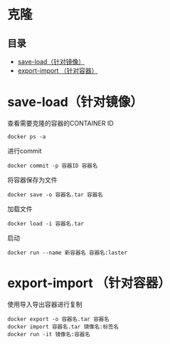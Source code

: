 # 克隆

## 目录

-   [save-load（针对镜像）](#save-load针对镜像)
-   [export-import （针对容器）](#export-import-针对容器)

# save-load（针对镜像）

查看需要克隆的容器的CONTAINER ID

```纯文本
docker ps -a
```

进行commit

```纯文本
docker commit -p 容器ID 容器名
```

将容器保存为文件

```纯文本
docker save -o 容器名.tar 容器名
```

加载文件

```纯文本
docker load -i 容器名.tar
```

启动

```纯文本
docker run --name 新容器名 容器名:laster
```

# export-import （针对容器）

使用导入导出容器进行复制

```纯文本
docker export -o 容器名.tar 容器名
docker import 容器名.tar 镜像名:标签名
docker run -it 镜像名:容器名
```
